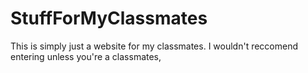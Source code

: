 # StuffForMyClassmates
This is simply just a website for my classmates. I wouldn't reccomend entering unless you're a classmates,
